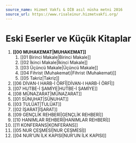 ```yaml
---
source_name: Hizmet Vakfı & DİB asıl nüsha metni 2016
source_url: https://www.risaleinur.hizmetvakfi.org/
---
```

# Eski Eserler ve Küçük Kitaplar


1. **[[00 MUHAKEMAT|MUHAKEMAT]]**
	1. [[01 Birinci Makale|Birinci Makale]]
	2. [[02 İkinci Makale|İkinci Makale]]
	3. [[03 Üçüncü Makale|Üçüncü Makale]]
	4. [[04 Fihrist (Muhakemat)|Fihrist (Muhakemat)]]
	5. [[05 Takriz|Takriz]]
2. [[06 DİVAN-I HARB-İ ÖRFÎ|DİVAN-I HARB-İ ÖRFÎ]]
3. [[07 HUTBE-İ ŞAMİYE|HUTBE-İ ŞAMİYE]]
4. [[08 MÜNAZARAT|MÜNAZARAT]]
5. [[01 SÜNUHAT|SÜNUHAT]]
6. [[03 TULÛAT|TULÛAT]]
7. [[02 İŞARAT|İŞARAT]]
8. [[09 GENÇLİK REHBERİ|GENÇLİK REHBERİ]]
9. [[10 HANIMLAR REHBERİ|HANIMLAR REHBERİ]]
10. [[11 KONFERANS|KONFERANS]]
11. [[05 NUR ÇEŞMESİ|NUR ÇEŞMESİ]]
12. [[04 NUR’UN İLK KAPISI|NUR’UN İLK KAPISI]]
